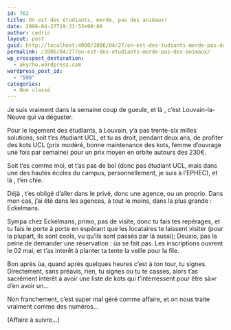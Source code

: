 ```yaml
---
id: 762
title: On est des étudiants, merde, pas des animaux!
date: 2006-04-27T19:31:53+00:00
author: cedric
layout: post
guid: http://localhost:4000/2006/04/27/on-est-des-tudiants-merde-pas-des-animaux.html
permalink: /2006/04/27/on-est-des-etudiants-merde-pas-des-animaux/
wp_crosspost_destination:
  - akyrho.wordpress.com
wordpress_post_id:
  - "598"
categories:
  - Non classé
---
```

Je suis vraiment dans la semaine coup de gueule, et là , c’est Louvain-la-Neuve qui va déguster.

Pour le logement des étudiants, à Louvain, y’a pas trente-six milles solutions; soit t’es étudiant UCL, et tu as droit, pendant deux ans, de profiter des kots UCL (prix modéré, bonne maintenance des kots, femme d’ouvrage une fois par semaine) pour un prix moyen en orbite autours des 230€.

Soit t’es comme moi, et t’as pas de bol (donc pas étudiant UCL, mais dans une des hautes écoles du campus, personnellement, je suis à l’EPHEC), et là , t’en chie.

Déjà , t’es obligé d’aller dans le privé, donc une agence, ou un proprio. Dans mon cas, j’ai été dans les agences, à tout le moins, dans la plus grande : Eckelmans.

Sympa chez Eckelmans, primo, pas de visite, donc tu fais tes repérages, et tu fais le porte à porte en espérant que les locataires te laissent visiter (pour la plupart, ils sont cools, vu qu’ils sont passés par là aussi); Deuxio, pas la peine de demander une réservation : ùa se fait pas. Les inscriptions ouvrent le 02 mai, et t’as interêt à planter ta tente la veille pour la file.

Bon après ùa, quand après quelques heures c’est à ton tour, tu signes. Directement, sans préavis, rien, tu signes ou tu te casses, alors t’as sacrément interêt à avoir une liste de kots qui t’interressent pour être sà»r d’en avoir un…

Non franchement, c’est super mal géré comme affaire, et on nous traite vraiment comme des numéros…

(Affaire à suivre…)